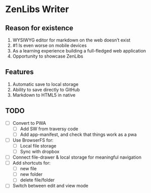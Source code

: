 # ZenLibs Writer

## Reason for existence

1. WYSIWYG editor for markdown on the web doesn’t exist
2. #1 Is even worse on mobile devices
3. As a learning experience building a full-fledged web application
4. Opportunity to showcase ZenLibs

## Features

1. Automatic save to local storage
2. Ability to save directly to GitHub
3. Markdown to HTML5 in native

## TODO

- [ ] Convert to PWA
  - [ ] Add SW from traversy code
  - [ ] Add app-manifest, and check that things work as a pwa
- [ ] Use BrowserFS for: 
  - [ ] Local file storage
  - [ ] Sync with dropbox
- [ ] Connect file-drawer & local storage for meaningful navigation
- [ ] Add shortcuts for: 
  - [ ] new file
  - [ ] new folder
  - [ ] delete file/folder
- [ ] Switch between edit and view mode